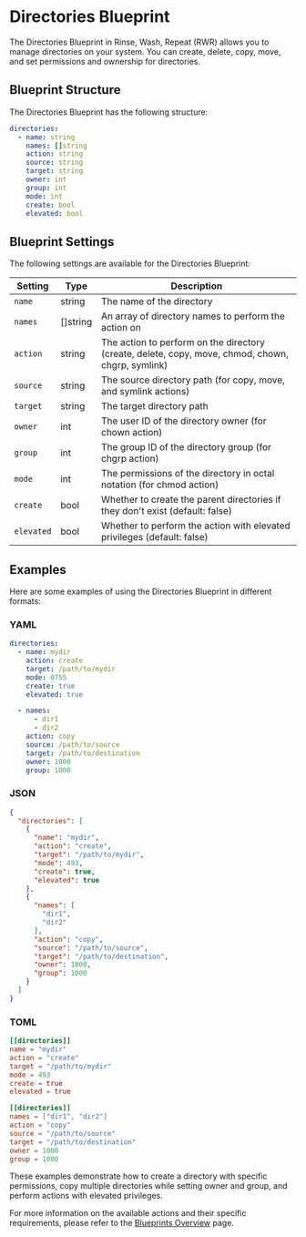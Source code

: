 # Directories Blueprint

The Directories Blueprint in Rinse, Wash, Repeat (RWR) allows you to manage directories on your system. You can create, delete, copy, move, and set permissions and ownership for directories.

## Blueprint Structure

The Directories Blueprint has the following structure:

```yaml
directories:
  - name: string
    names: []string
    action: string
    source: string
    target: string
    owner: int
    group: int
    mode: int
    create: bool
    elevated: bool
```

## Blueprint Settings

The following settings are available for the Directories Blueprint:

| Setting | Type | Description |
|---------|------|-------------|
| `name` | string | The name of the directory |
| `names` | []string | An array of directory names to perform the action on |
| `action` | string | The action to perform on the directory (create, delete, copy, move, chmod, chown, chgrp, symlink) |
| `source` | string | The source directory path (for copy, move, and symlink actions) |
| `target` | string | The target directory path |
| `owner` | int | The user ID of the directory owner (for chown action) |
| `group` | int | The group ID of the directory group (for chgrp action) |
| `mode` | int | The permissions of the directory in octal notation (for chmod action) |
| `create` | bool | Whether to create the parent directories if they don't exist (default: false) |
| `elevated` | bool | Whether to perform the action with elevated privileges (default: false) |

## Examples

Here are some examples of using the Directories Blueprint in different formats:

### YAML

```yaml
directories:
  - name: mydir
    action: create
    target: /path/to/mydir
    mode: 0755
    create: true
    elevated: true

  - names:
      - dir1
      - dir2
    action: copy
    source: /path/to/source
    target: /path/to/destination
    owner: 1000
    group: 1000
```

### JSON

```json
{
  "directories": [
    {
      "name": "mydir",
      "action": "create",
      "target": "/path/to/mydir",
      "mode": 493,
      "create": true,
      "elevated": true
    },
    {
      "names": [
        "dir1",
        "dir2"
      ],
      "action": "copy",
      "source": "/path/to/source",
      "target": "/path/to/destination",
      "owner": 1000,
      "group": 1000
    }
  ]
}
```

### TOML

```toml
[[directories]]
name = "mydir"
action = "create"
target = "/path/to/mydir"
mode = 493
create = true
elevated = true

[[directories]]
names = ["dir1", "dir2"]
action = "copy"
source = "/path/to/source"
target = "/path/to/destination"
owner = 1000
group = 1000
```

These examples demonstrate how to create a directory with specific permissions, copy multiple directories while setting owner and group, and perform actions with elevated privileges.

For more information on the available actions and their specific requirements, please refer to the [Blueprints Overview](../blueprints-general.md) page.
